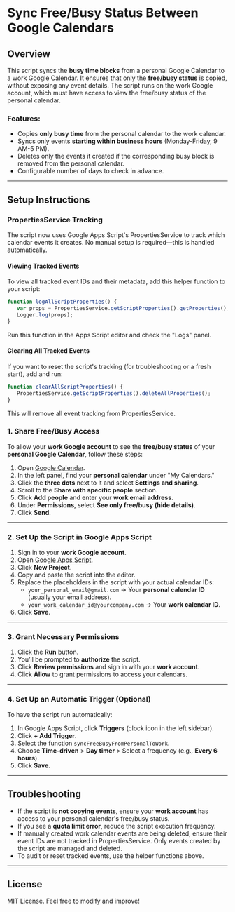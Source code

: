 # Sync Free/Busy Status Between Google Calendars

## Overview
This script syncs the **busy time blocks** from a personal Google Calendar to a work Google Calendar. It ensures that only the **free/busy status** is copied, without exposing any event details. The script runs on the work Google account, which must have access to view the free/busy status of the personal calendar.

### Features:
* Copies **only busy time** from the personal calendar to the work calendar.
* Syncs only events **starting within business hours** (Monday-Friday, 9 AM-5 PM).
* Deletes only the events it created if the corresponding busy block is removed from the personal calendar.
* Configurable number of days to check in advance.

---

## Setup Instructions
### PropertiesService Tracking

The script now uses Google Apps Script's PropertiesService to track which calendar events it creates. No manual setup is required—this is handled automatically.

#### Viewing Tracked Events
To view all tracked event IDs and their metadata, add this helper function to your script:

```javascript
function logAllScriptProperties() {
   var props = PropertiesService.getScriptProperties().getProperties();
   Logger.log(props);
}
```
Run this function in the Apps Script editor and check the "Logs" panel.

#### Clearing All Tracked Events
If you want to reset the script's tracking (for troubleshooting or a fresh start), add and run:

```javascript
function clearAllScriptProperties() {
   PropertiesService.getScriptProperties().deleteAllProperties();
}
```
This will remove all event tracking from PropertiesService.


### 1. Share Free/Busy Access
To allow your **work Google account** to see the **free/busy status** of your **personal Google Calendar**, follow these steps:

1. Open [Google Calendar](https://calendar.google.com/).
2. In the left panel, find your **personal calendar** under "My Calendars."
3. Click the **three dots** next to it and select **Settings and sharing**.
4. Scroll to the **Share with specific people** section.
5. Click **Add people** and enter your **work email address**.
6. Under **Permissions**, select **See only free/busy (hide details)**.
7. Click **Send**.

---

### 2. Set Up the Script in Google Apps Script

1. Sign in to your **work Google account**.
2. Open [Google Apps Script](https://script.google.com/).
3. Click **New Project**.
4. Copy and paste the script into the editor.
5. Replace the placeholders in the script with your actual calendar IDs:
   - `your_personal_email@gmail.com` → Your **personal calendar ID** (usually your email address).
   - `your_work_calendar_id@yourcompany.com` → Your **work calendar ID**.
6. Click **Save**.

---

### 3. Grant Necessary Permissions

1. Click the **Run** button.
2. You’ll be prompted to **authorize** the script.
3. Click **Review permissions** and sign in with your **work account**.
4. Click **Allow** to grant permissions to access your calendars.

---

### 4. Set Up an Automatic Trigger (Optional)
To have the script run automatically:

1. In Google Apps Script, click **Triggers** (clock icon in the left sidebar).
2. Click **+ Add Trigger**.
3. Select the function `syncFreeBusyFromPersonalToWork`.
4. Choose **Time-driven** > **Day timer** > Select a frequency (e.g., **Every 6 hours**).
5. Click **Save**.

---

## Troubleshooting
- If the script is **not copying events**, ensure your **work account** has access to your personal calendar's free/busy status.
- If you see a **quota limit error**, reduce the script execution frequency.
- If manually created work calendar events are being deleted, ensure their event IDs are not tracked in PropertiesService. Only events created by the script are managed and deleted.
- To audit or reset tracked events, use the helper functions above.

---

## License
MIT License. Feel free to modify and improve!


